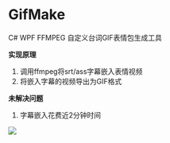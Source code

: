 # GifMake
C# WPF FFMPEG 自定义台词GIF表情包生成工具

**实现原理**
1. 调用ffmpeg将srt/ass字幕嵌入表情视频
2. 将嵌入字幕的视频导出为GIF格式

**未解决问题**
1. 字幕嵌入花费近2分钟时间

![](https://github.com/Berumotto-Github/GifMake/blob/master/sr.gif?raw=true)